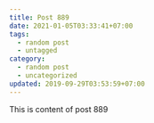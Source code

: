 ```yaml
---
title: Post 889
date: 2021-01-05T03:33:41+07:00
tags:
  - random post
  - untagged
category:
  - random post
  - uncategorized
updated: 2019-09-29T03:53:59+07:00
---
```

This is content of post 889
